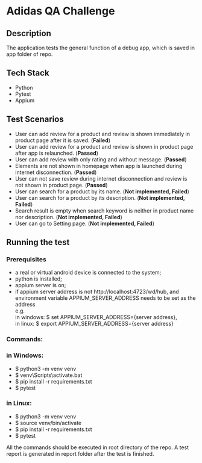 # Adidas QA Challenge

## Description
The application tests the general function of a debug app, which is saved in app folder of repo.

## Tech Stack
- Python  
- Pytest
- Appium

## Test Scenarios
- User can add review for a product and review is shown immediately in product page after it is saved. (**Failed**)
- User can add review for a product and review is shown in product page after app is relaunched. (**Passed**)
- User can add review with only rating and without message. (**Passed**)
- Elements are not shown in homepage when app is launched during internet disconnection. (**Passed**)
- User can not save review during internet disconnection and review is not shown in product page. (**Passed**)
- User can search for a product by its name. (**Not implemented, Failed**)
- User can search for a product by its description. (**Not implemented, Failed**)
- Search result is empty when search keyword is neither in product name nor description. (**Not implemented, Failed**)
- User can go to Setting page. (**Not implemented, Failed**)

## Running the test
### Prerequisites
- a real or virtual android device is connected to the system;
- python is installed;  
- appium server is on;   
- if appium server address is not http://localhost:4723/wd/hub, and environment variable APPIUM_SERVER_ADDRESS needs
to be set as the address  
e.g.  
in windows: $ set APPIUM_SERVER_ADDRESS={server address},   
in linux: $ export APPIUM_SERVER_ADDRESS={server address}

### Commands:
### in Windows:
- $ python3 -m venv venv
- $ venv\Scripts\activate.bat
- $ pip install -r requirements.txt
- $ pytest
### in Linux:
- $ python3 -m venv venv
- $ source venv/bin/activate
- $ pip install -r requirements.txt
- $ pytest

All the commands should be executed in root directory of the repo. 
A test report is generated in report folder after the test is finished.
